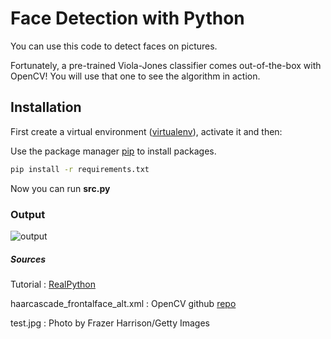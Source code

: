 # Face Detection with Python

You can use this code to detect faces on pictures.

Fortunately, a pre-trained Viola-Jones classifier comes out-of-the-box with OpenCV! You will use that one to see the algorithm in action.

## Installation

First create a virtual environment ([virtualenv](https://docs.python.org/3/tutorial/venv.html)), activate it and then:

Use the package manager [pip](https://pip.pypa.io/en/stable/) to install packages.

```bash
pip install -r requirements.txt
```

Now you can run **src.py**

### Output

![output](https://user-images.githubusercontent.com/47565405/79724238-6f5da900-82fc-11ea-8240-3fb39cf840ac.PNG)

##### Sources

Tutorial : [RealPython](https://realpython.com/courses/traditional-face-detection-python/)

haarcascade_frontalface_alt.xml : OpenCV github [repo](https://github.com/opencv/opencv/tree/master/data/haarcascades)

test.jpg : Photo by Frazer Harrison/Getty Images
